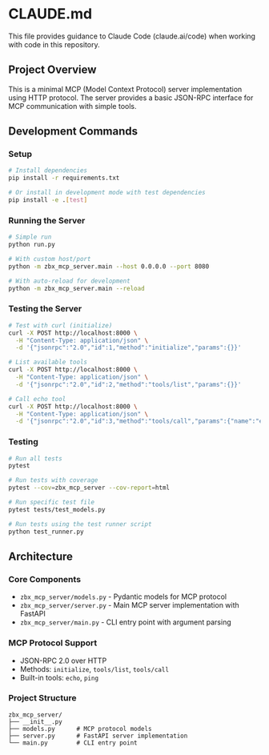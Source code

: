 # CLAUDE.md

This file provides guidance to Claude Code (claude.ai/code) when working with code in this repository.

## Project Overview

This is a minimal MCP (Model Context Protocol) server implementation using HTTP protocol. The server provides a basic JSON-RPC interface for MCP communication with simple tools.

## Development Commands

### Setup
```bash
# Install dependencies
pip install -r requirements.txt

# Or install in development mode with test dependencies
pip install -e .[test]
```

### Running the Server
```bash
# Simple run
python run.py

# With custom host/port
python -m zbx_mcp_server.main --host 0.0.0.0 --port 8080

# With auto-reload for development
python -m zbx_mcp_server.main --reload
```

### Testing the Server
```bash
# Test with curl (initialize)
curl -X POST http://localhost:8000 \
  -H "Content-Type: application/json" \
  -d '{"jsonrpc":"2.0","id":1,"method":"initialize","params":{}}'

# List available tools
curl -X POST http://localhost:8000 \
  -H "Content-Type: application/json" \
  -d '{"jsonrpc":"2.0","id":2,"method":"tools/list","params":{}}'

# Call echo tool
curl -X POST http://localhost:8000 \
  -H "Content-Type: application/json" \
  -d '{"jsonrpc":"2.0","id":3,"method":"tools/call","params":{"name":"echo","arguments":{"message":"Hello World"}}}'
```

### Testing
```bash
# Run all tests
pytest

# Run tests with coverage
pytest --cov=zbx_mcp_server --cov-report=html

# Run specific test file
pytest tests/test_models.py

# Run tests using the test runner script
python test_runner.py
```

## Architecture

### Core Components
- `zbx_mcp_server/models.py` - Pydantic models for MCP protocol
- `zbx_mcp_server/server.py` - Main MCP server implementation with FastAPI
- `zbx_mcp_server/main.py` - CLI entry point with argument parsing

### MCP Protocol Support
- JSON-RPC 2.0 over HTTP
- Methods: `initialize`, `tools/list`, `tools/call`
- Built-in tools: `echo`, `ping`

### Project Structure
```
zbx_mcp_server/
├── __init__.py
├── models.py      # MCP protocol models
├── server.py      # FastAPI server implementation
└── main.py        # CLI entry point
```